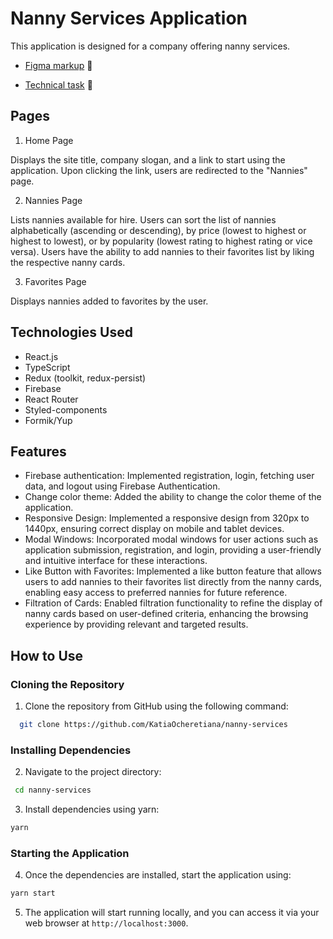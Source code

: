 # Nanny Services Application

This application is designed for a company offering nanny services.

- [Figma markup](<https://www.figma.com/file/oBJvjKfqqZwfiC4Pc8kppg/Nanny-Sevices-(Copy)?type=design&node-id=3%3A152&mode=dev&t=skyHH4c951U9WSuf-1>) 📌

- [Technical task](https://docs.google.com/document/d/1OKak1vwN-XLtw85Ao1-414j4jhLZiiH8UP6uGwuuUmU/edit?usp=sharing) 📌

## Pages

1. Home Page

Displays the site title, company slogan, and a link to start using the application.
Upon clicking the link, users are redirected to the "Nannies" page.

2. Nannies Page

Lists nannies available for hire.
Users can sort the list of nannies alphabetically (ascending or descending), by price (lowest to highest or highest to lowest), or by popularity (lowest rating to highest rating or vice versa).
Users have the ability to add nannies to their favorites list by liking the respective nanny cards.

3. Favorites Page

Displays nannies added to favorites by the user.

## Technologies Used

- React.js
- TypeScript
- Redux (toolkit, redux-persist)
- Firebase
- React Router
- Styled-components
- Formik/Yup

## Features

- Firebase authentication: Implemented registration, login, fetching user data, and logout using Firebase Authentication.
- Change color theme: Added the ability to change the color theme of the application.
- Responsive Design: Implemented a responsive design from 320px to 1440px, ensuring correct display on mobile and tablet devices.
- Modal Windows: Incorporated modal windows for user actions such as application submission, registration, and login, providing a user-friendly and intuitive interface for these interactions.
- Like Button with Favorites: Implemented a like button feature that allows users to add nannies to their favorites list directly from the nanny cards, enabling easy access to preferred nannies for future reference.
- Filtration of Cards: Enabled filtration functionality to refine the display of nanny cards based on user-defined criteria, enhancing the browsing experience by providing relevant and targeted results.

## How to Use

### Cloning the Repository

1. Clone the repository from GitHub using the following command:

```bash
  git clone https://github.com/KatiaOcheretiana/nanny-services
```

### Installing Dependencies

2. Navigate to the project directory:

```bash
 cd nanny-services
```

3. Install dependencies using yarn:

```bash
yarn
```

### Starting the Application

4. Once the dependencies are installed, start the application using:

```bash
yarn start
```

5. The application will start running locally, and you can access it via your web browser at `http://localhost:3000`.
